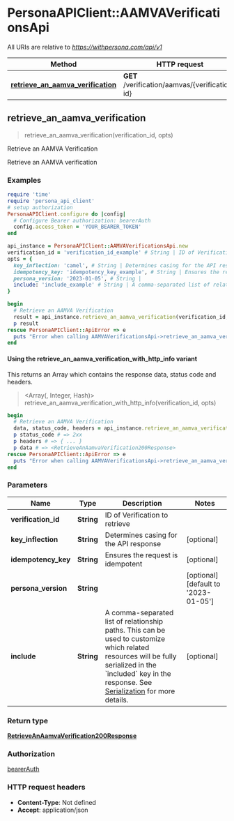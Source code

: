 # PersonaAPIClient::AAMVAVerificationsApi

All URIs are relative to *https://withpersona.com/api/v1*

| Method | HTTP request | Description |
| ------ | ------------ | ----------- |
| [**retrieve_an_aamva_verification**](AAMVAVerificationsApi.md#retrieve_an_aamva_verification) | **GET** /verification/aamvas/{verification-id} | Retrieve an AAMVA Verification |


## retrieve_an_aamva_verification

> <RetrieveAnAamvaVerification200Response> retrieve_an_aamva_verification(verification_id, opts)

Retrieve an AAMVA Verification

Retrieve an AAMVA verification

### Examples

```ruby
require 'time'
require 'persona_api_client'
# setup authorization
PersonaAPIClient.configure do |config|
  # Configure Bearer authorization: bearerAuth
  config.access_token = 'YOUR_BEARER_TOKEN'
end

api_instance = PersonaAPIClient::AAMVAVerificationsApi.new
verification_id = 'verification_id_example' # String | ID of Verification to retrieve
opts = {
  key_inflection: 'camel', # String | Determines casing for the API response
  idempotency_key: 'idempotency_key_example', # String | Ensures the request is idempotent
  persona_version: '2023-01-05', # String | 
  include: 'include_example' # String | A comma-separated list of relationship paths. This can be used to customize which related resources will be fully serialized in the `included` key in the response. See [Serialization](https://docs.withpersona.com/reference/serialization#inclusion-of-related-resources) for more details.
}

begin
  # Retrieve an AAMVA Verification
  result = api_instance.retrieve_an_aamva_verification(verification_id, opts)
  p result
rescue PersonaAPIClient::ApiError => e
  puts "Error when calling AAMVAVerificationsApi->retrieve_an_aamva_verification: #{e}"
end
```

#### Using the retrieve_an_aamva_verification_with_http_info variant

This returns an Array which contains the response data, status code and headers.

> <Array(<RetrieveAnAamvaVerification200Response>, Integer, Hash)> retrieve_an_aamva_verification_with_http_info(verification_id, opts)

```ruby
begin
  # Retrieve an AAMVA Verification
  data, status_code, headers = api_instance.retrieve_an_aamva_verification_with_http_info(verification_id, opts)
  p status_code # => 2xx
  p headers # => { ... }
  p data # => <RetrieveAnAamvaVerification200Response>
rescue PersonaAPIClient::ApiError => e
  puts "Error when calling AAMVAVerificationsApi->retrieve_an_aamva_verification_with_http_info: #{e}"
end
```

### Parameters

| Name | Type | Description | Notes |
| ---- | ---- | ----------- | ----- |
| **verification_id** | **String** | ID of Verification to retrieve |  |
| **key_inflection** | **String** | Determines casing for the API response | [optional] |
| **idempotency_key** | **String** | Ensures the request is idempotent | [optional] |
| **persona_version** | **String** |  | [optional][default to &#39;2023-01-05&#39;] |
| **include** | **String** | A comma-separated list of relationship paths. This can be used to customize which related resources will be fully serialized in the &#x60;included&#x60; key in the response. See [Serialization](https://docs.withpersona.com/reference/serialization#inclusion-of-related-resources) for more details. | [optional] |

### Return type

[**RetrieveAnAamvaVerification200Response**](RetrieveAnAamvaVerification200Response.md)

### Authorization

[bearerAuth](../README.md#bearerAuth)

### HTTP request headers

- **Content-Type**: Not defined
- **Accept**: application/json

